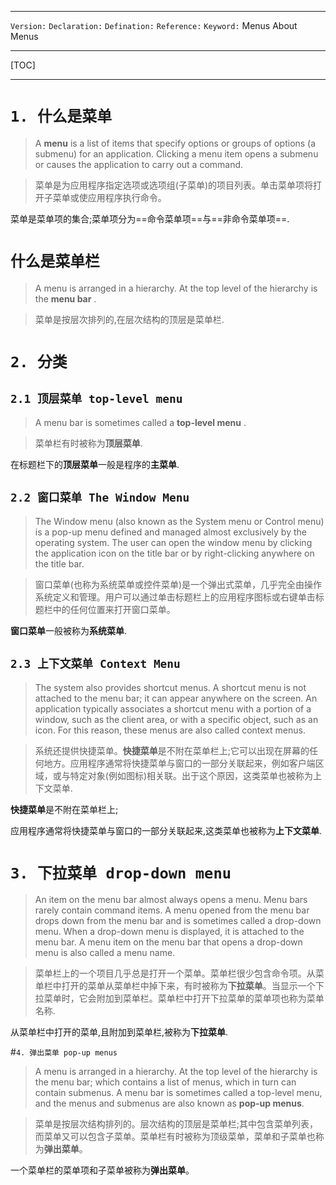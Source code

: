 ***
`Version:`
`Declaration:` 
`Defination:` 
`Reference:` 
`Keyword:` Menus		About Menus
***
[TOC]
***


# `1. 什么是菜单`
> A **menu** is a list of items that specify options or groups of options (a submenu) for an application. Clicking a menu item opens a submenu or causes the application to carry out a command. 

> 菜单是为应用程序指定选项或选项组(子菜单)的项目列表。单击菜单项将打开子菜单或使应用程序执行命令。

菜单是菜单项的集合;菜单项分为==命令菜单项==与==非命令菜单项==.



# `什么是菜单栏`

> A menu is arranged in a hierarchy. At the top level of the hierarchy is the **menu bar** .

> 菜单是按层次排列的,在层次结构的顶层是菜单栏.

# `2. 分类`

## `2.1 顶层菜单 top-level menu` 

> A menu bar is sometimes called a **top-level menu** .

> 菜单栏有时被称为**顶层菜单**.

在标题栏下的**顶层菜单**一般是程序的**主菜单**.


## `2.2 窗口菜单 The Window Menu`

> The Window menu (also known as the System menu or Control menu) is a pop-up menu defined and managed almost exclusively by the operating system. The user can open the window menu by clicking the application icon on the title bar or by right-clicking anywhere on the title bar.

> 窗口菜单(也称为系统菜单或控件菜单)是一个弹出式菜单，几乎完全由操作系统定义和管理。用户可以通过单击标题栏上的应用程序图标或右键单击标题栏中的任何位置来打开窗口菜单。

**窗口菜单**一般被称为**系统菜单**.

## `2.3 上下文菜单 Context Menu`

> The system also provides shortcut menus. A shortcut menu is not attached to the menu bar; it can appear anywhere on the screen. An application typically associates a shortcut menu with a portion of a window, such as the client area, or with a specific object, such as an icon. For this reason, these menus are also called context menus.

> 系统还提供快捷菜单。**快捷菜单**是不附在菜单栏上;它可以出现在屏幕的任何地方。应用程序通常将快捷菜单与窗口的一部分关联起来，例如客户端区域，或与特定对象(例如图标)相关联。出于这个原因，这类菜单也被称为上下文菜单.

**快捷菜单**是不附在菜单栏上;

应用程序通常将快捷菜单与窗口的一部分关联起来,这类菜单也被称为**上下文菜单**.

# `3. 下拉菜单 drop-down menu`
> An item on the menu bar almost always opens a menu. Menu bars rarely contain command items. A menu opened from the menu bar drops down from the menu bar and is sometimes called a drop-down menu. When a drop-down menu is displayed, it is attached to the menu bar. A menu item on the menu bar that opens a drop-down menu is also called a menu name.

> 菜单栏上的一个项目几乎总是打开一个菜单。菜单栏很少包含命令项。从菜单栏中打开的菜单从菜单栏中掉下来，有时被称为**下拉菜单**。当显示一个下拉菜单时，它会附加到菜单栏。菜单栏中打开下拉菜单的菜单项也称为菜单名称.

从菜单栏中打开的菜单,且附加到菜单栏,被称为**下拉菜单**.

#`4. 弹出菜单 pop-up menus`

> A menu is arranged in a hierarchy. At the top level of the hierarchy is the menu bar; which contains a list of menus, which in turn can contain submenus. A menu bar is sometimes called a top-level menu, and the menus and submenus are also known as **pop-up menus**.

> 菜单是按层次结构排列的。层次结构的顶层是菜单栏;其中包含菜单列表，而菜单又可以包含子菜单。菜单栏有时被称为顶级菜单，菜单和子菜单也称为**弹出菜单**。

一个菜单栏的菜单项和子菜单被称为**弹出菜单**。




